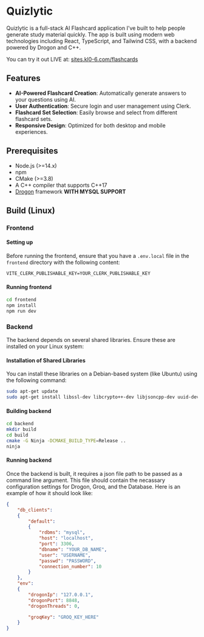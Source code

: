 # Quizlytic

Quizlytic is a full-stack AI Flashcard application I've built to help people generate study material quickly. The app is built using modern web technologies including React, TypeScript, and Tailwind CSS, with a backend powered by Drogon and C++.

You can try it out LIVE at: [sites.kl0-6.com/flashcards](https://sites.kl0-6.com/flashcards)

## Features

- **AI-Powered Flashcard Creation**: Automatically generate answers to your questions using AI.
- **User Authentication**: Secure login and user management using Clerk.
- **Flashcard Set Selection**: Easily browse and select from different flashcard sets.
- **Responsive Design**: Optimized for both desktop and mobile experiences.

## Prerequisites

- Node.js (>=14.x)
- npm
- CMake (>=3.8)
- A C++ compiler that supports C++17
- [Drogon](https://github.com/drogonframework/drogon) framework **WITH MYSQL SUPPORT**

## Build (Linux)

### Frontend

#### Setting up
Before running the frontend, ensure that you have a `.env.local` file in the `frontend` directory with the following content:

```env
VITE_CLERK_PUBLISHABLE_KEY=YOUR_CLERK_PUBLISHABLE_KEY
```

#### Running frontend

```bash
cd frontend
npm install
npm run dev
```

### Backend

The backend depends on several shared libraries. Ensure these are installed on your Linux system:

#### Installation of Shared Libraries

You can install these libraries on a Debian-based system (like Ubuntu) using the following command:

```bash
sudo apt-get update
sudo apt-get install libssl-dev libcrypto++-dev libjsoncpp-dev uuid-dev libbrotli-dev libmariadb-dev zlib1g-dev build-essential
```

#### Building backend

```bash
cd backend
mkdir build
cd build
cmake -G Ninja -DCMAKE_BUILD_TYPE=Release ..
ninja
```

#### Running backend

Once the backend is built, it requires a json file path to be passed as a command line argument. This file should contain the necassary configuration settings for Drogon, Groq, and the Database. Here is an example of how it should look like:
```json
{
    "db_clients":
    {
        "default":
        {
            "rdbms": "mysql",
            "host": "localhost",
            "port": 3306,
            "dbname": "YOUR_DB_NAME",
            "user": "USERNAME",
            "passwd": "PASSWORD",
            "connection_number": 10
        }
    },
    "env":
    {
        "drogonIp": "127.0.0.1",
        "drogonPort": 8848,
        "drogonThreads": 0,

        "groqKey": "GROQ_KEY_HERE"
    }
}
```
